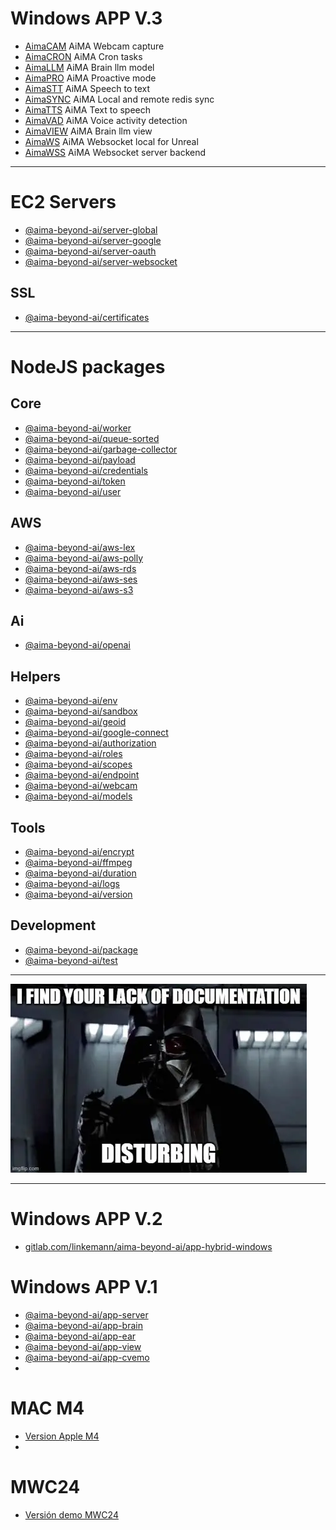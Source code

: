 # Windows APP V.3

- [AimaCAM](https://github.com/aima-beyond-ai/nssm-aima-cam) AiMA Webcam capture
- [AimaCRON](https://github.com/aima-beyond-ai/nssm-aima-cron) AiMA Cron tasks
- [AimaLLM](https://github.com/aima-beyond-ai/nssm-aima-llm) AiMA Brain llm model
- [AimaPRO](https://github.com/aima-beyond-ai/nssm-aima-pro) AiMA Proactive mode
- [AimaSTT](https://github.com/aima-beyond-ai/nssm-aima-stt) AiMA Speech to text
- [AimaSYNC](https://github.com/aima-beyond-ai/nssm-aima-sync) AiMA Local and remote redis sync
- [AimaTTS](https://github.com/aima-beyond-ai/nssm-aima-tts) AiMA Text to speech
- [AimaVAD](https://github.com/aima-beyond-ai/nssm-aima-vad) AiMA Voice activity detection
- [AimaVIEW](https://github.com/aima-beyond-ai/nssm-aima-view) AiMA Brain llm view
- [AimaWS](https://github.com/aima-beyond-ai/nssm-aima-ws) AiMA Websocket local for Unreal
- [AimaWSS](https://github.com/aima-beyond-ai/nssm-aima-wss) AiMA Websocket server backend

---

# EC2 Servers

- [@aima-beyond-ai/server-global](https://github.com/aima-beyond-ai/server-global)
- [@aima-beyond-ai/server-google](https://github.com/aima-beyond-ai/server-google)
- [@aima-beyond-ai/server-oauth](https://github.com/aima-beyond-ai/server-oauth)
- [@aima-beyond-ai/server-websocket](https://github.com/aima-beyond-ai/server-websocket)

## SSL

- [@aima-beyond-ai/certificates](https://github.com/aima-beyond-ai/certificates)

---

# NodeJS packages

## Core

- [@aima-beyond-ai/worker](https://github.com/aima-beyond-ai/worker)
- [@aima-beyond-ai/queue-sorted](https://github.com/aima-beyond-ai/queue-sorted)
- [@aima-beyond-ai/garbage-collector](https://github.com/aima-beyond-ai/garbage-collector)
- [@aima-beyond-ai/payload](https://github.com/aima-beyond-ai/payload)
- [@aima-beyond-ai/credentials](https://github.com/aima-beyond-ai/credentials)
- [@aima-beyond-ai/token](https://github.com/aima-beyond-ai/token)
- [@aima-beyond-ai/user](https://github.com/aima-beyond-ai/user)

## AWS

- [@aima-beyond-ai/aws-lex](https://github.com/aima-beyond-ai/aws-lex)
- [@aima-beyond-ai/aws-polly](https://github.com/aima-beyond-ai/aws-polly)
- [@aima-beyond-ai/aws-rds](https://github.com/aima-beyond-ai/aws-rds)
- [@aima-beyond-ai/aws-ses](https://github.com/aima-beyond-ai/aws-ses)
- [@aima-beyond-ai/aws-s3](https://github.com/aima-beyond-ai/aws-s3)

## Ai

- [@aima-beyond-ai/openai](https://github.com/aima-beyond-ai/openai)

## Helpers

- [@aima-beyond-ai/env](https://github.com/aima-beyond-ai/env)
- [@aima-beyond-ai/sandbox](https://github.com/aima-beyond-ai/sandbox)
- [@aima-beyond-ai/geoid](https://github.com/aima-beyond-ai/geoid)
- [@aima-beyond-ai/google-connect](https://github.com/aima-beyond-ai/google-connect)
- [@aima-beyond-ai/authorization](https://github.com/aima-beyond-ai/authorization)
- [@aima-beyond-ai/roles](https://github.com/aima-beyond-ai/roles)
- [@aima-beyond-ai/scopes](https://github.com/aima-beyond-ai/scopes)
- [@aima-beyond-ai/endpoint](https://github.com/aima-beyond-ai/endpoint)
- [@aima-beyond-ai/webcam](https://github.com/aima-beyond-ai/webcam)
- [@aima-beyond-ai/models](https://github.com/aima-beyond-ai/models)

## Tools

- [@aima-beyond-ai/encrypt](https://github.com/aima-beyond-ai/encrypt)
- [@aima-beyond-ai/ffmpeg](https://github.com/aima-beyond-ai/ffmpeg)
- [@aima-beyond-ai/duration](https://github.com/aima-beyond-ai/duration)
- [@aima-beyond-ai/logs](https://github.com/aima-beyond-ai/logs)
- [@aima-beyond-ai/version](https://github.com/aima-beyond-ai/version)

## Development

- [@aima-beyond-ai/package](https://github.com/aima-beyond-ai/package)
- [@aima-beyond-ai/test](https://github.com/aima-beyond-ai/test)

---

![documentation](documentation.webp)

---

# Windows APP V.2

- [gitlab.com/linkemann/aima-beyond-ai/app-hybrid-windows](https://gitlab.com/linkemann/aima-beyond-ai/app-hybrid-windows)

# Windows APP V.1

- [@aima-beyond-ai/app-server](https://github.com/aima-beyond-ai/app-server)
- [@aima-beyond-ai/app-brain](https://github.com/aima-beyond-ai/app-brain)
- [@aima-beyond-ai/app-ear](https://github.com/aima-beyond-ai/app-ear)
- [@aima-beyond-ai/app-view](https://github.com/aima-beyond-ai/app-view)
- [@aima-beyond-ai/app-cvemo](https://github.com/aima-beyond-ai/app-cvemo)
- 
# MAC M4

- [Version Apple M4](https://github.com/aima-beyond-ai/aima-m4)
- 
# MWC24

- [Versión demo MWC24](https://github.com/aima-beyond-ai/MWC24)